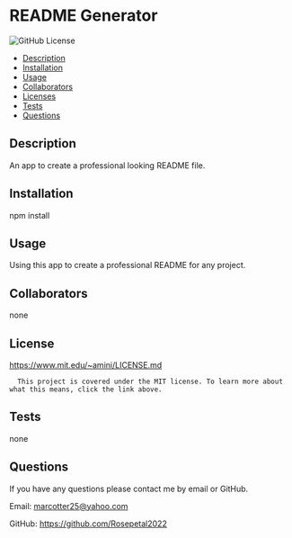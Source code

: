 # README Generator
  ![GitHub License](https://img.shields.io/badge/license-MIT-blue.svg)
 
  * [Description](#description)
  * [Installation](#installation)
  * [Usage](#usage)
  * [Collaborators](#collaborators)
  * [Licenses](#license)
  * [Tests](#tests)
  * [Questions](#email)
  
  
  ## Description 

  An app to create a professional looking README file.

  ## Installation

  npm install

  ## Usage

  Using this app to create a professional README for any project.

  ## Collaborators

  none

  ## License 

  https://www.mit.edu/~amini/LICENSE.md
  
      This project is covered under the MIT license. To learn more about what this means, click the link above.


  ## Tests

  none

  ## Questions

  If you have any questions please contact me by email or GitHub.

  Email: marcotter25@yahoo.com

  GitHub: https://github.com/Rosepetal2022

